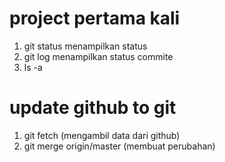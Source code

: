 # project pertama kali
  1. git status  menampilkan status 
  2. git log     menampilkan status commite
  3. ls -a 

# update github to git
  1. git fetch   (mengambil data dari github)
  2. git merge origin/master (membuat perubahan)
